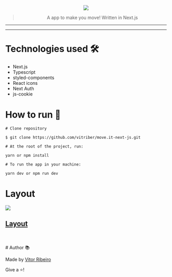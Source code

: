 <p align="center">
<img src="./.github/logo.svg" />
</p>

<div align="center">

> A app to make you move! Written in Next.js

</div>

---

<div align="left">


</div>

---

# Technologies used 🛠

- Next.js
- Typescript
- styled-components
- React icons
- Next Auth
- js-cookie


# How to run 🤔

```
# Clone repository

$ git clone https://github.com/vitriber/move.it-next-js.git
```

```
# At the root of the project, run:

yarn or npm install
```

```
# To run the app in your machine:

yarn dev or npm run dev
```

# Layout

<img src="./.github/screenshot.png">


## [Layout](https://www.figma.com/file/KNXg7ZZO8VY59RZwZqC0n5/Move.it-2.0-(Copy)?node-id=149721%3A851)

<br />
<br />
# Author 📚

Made by [Vitor Ribeiro](https://github.com/vitriber)

Give a ⭐️!
